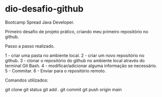 # dio-desafio-github
Bootcamp Spread Java Developer. 

Primeiro desafio de projeto prático, criando meu primeiro repositório no github.

Passo a passo realizado.

1 - criar uma pasta no ambiente local.
2 - criar um novo repositório no github.
3 - clonar o repositório do github no ambiente local através do terminal Git Bash.
4 - modificar/adicionar alguma informação se necessário.
5 - Commitar.
6 - Enviar para o repositório remoto.

Comandos utilizados:

git clone git status
git add . 
git commit
git push origin main
